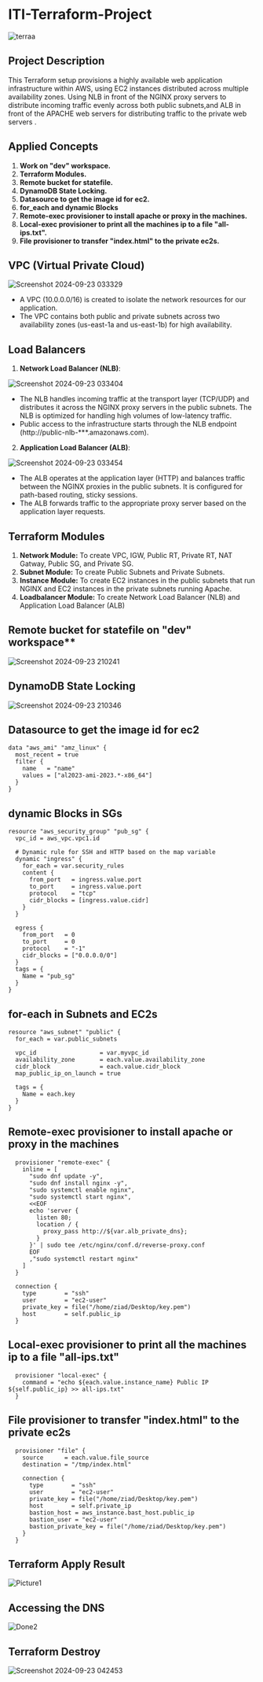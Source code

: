 # ITI-Terraform-Project

![terraa](https://github.com/user-attachments/assets/44494013-6ff5-4b6a-8ae2-db496c296ffc)


## Project Description

This Terraform setup provisions a highly available web application infrastructure within AWS, using EC2 instances distributed across multiple availability zones. Using NLB in front of the NGINX proxy servers to distribute incoming traffic evenly across both public subnets,and ALB in front of the APACHE web servers for distributing traffic to the private web servers . 


## Applied Concepts

1. **Work on "dev" workspace.**
2. **Terraform Modules.**
3. **Remote bucket for statefile.**
4. **DynamoDB State Locking.**
5. **Datasource to get the image id for ec2.**
6. **for_each and dynamic Blocks**
7. **Remote-exec provisioner to install apache or proxy in the machines.**
8. **Local-exec provisioner to print all the machines ip to a file "all-ips.txt".**
9. **File provisioner to transfer "index.html" to the private ec2s.**

## VPC (Virtual Private Cloud)

![Screenshot 2024-09-23 033329](https://github.com/user-attachments/assets/022a3aff-dc16-4af8-b574-88a3e01d3e7c)

  - A VPC (10.0.0.0/16) is created to isolate the network resources for our application.
  - The VPC contains both public and private subnets across two availability zones (us-east-1a and us-east-1b) for high availability.


## Load Balancers

1. **Network Load Balancer (NLB)**:
   
![Screenshot 2024-09-23 033404](https://github.com/user-attachments/assets/cb1f414a-a12b-45dc-a76d-c973ebd9e4a9)

  - The NLB handles incoming traffic at the transport layer (TCP/UDP) and distributes it across the NGINX proxy servers in the public subnets. The NLB is optimized for handling high volumes of low-latency traffic.
  - Public access to the infrastructure starts through the NLB endpoint (http://public-nlb-***.amazonaws.com).


2. **Application Load Balancer (ALB)**:

![Screenshot 2024-09-23 033454](https://github.com/user-attachments/assets/8798e6cb-fc86-4921-b97a-c4bce7499fc8)

  - The ALB operates at the application layer (HTTP) and balances traffic between the NGINX proxies in the public subnets. It is configured for path-based routing, sticky sessions.
  - The ALB forwards traffic to the appropriate proxy server based on the application layer requests.

## Terraform Modules

1. **Network Module:** To create VPC, IGW, Public RT, Private RT, NAT Gatway, Public SG, and Private SG.
2. **Subnet Module:** To create Public Subnets and Private Subnets.
3. **Instance Module:** To create EC2 instances in the public subnets that run NGINX and EC2 instances in the private subnets running Apache.
4. **Loadbalancer Module:** To create Network Load Balancer (NLB) and Application Load Balancer (ALB)


## Remote bucket for statefile on "dev" workspace**

![Screenshot 2024-09-23 210241](https://github.com/user-attachments/assets/2c433ce3-8631-422f-a743-8ccf9722044d)


## DynamoDB State Locking

![Screenshot 2024-09-23 210346](https://github.com/user-attachments/assets/dace6b43-69c1-497f-9907-2a2a2c8e1b89)


## Datasource to get the image id for ec2

```hc
data "aws_ami" "amz_linux" {
  most_recent = true
  filter {
    name   = "name"
    values = ["al2023-ami-2023.*-x86_64"]
  }
}
```

## dynamic Blocks in SGs

```hc
resource "aws_security_group" "pub_sg" {
  vpc_id = aws_vpc.vpc1.id

  # Dynamic rule for SSH and HTTP based on the map variable
  dynamic "ingress" {
    for_each = var.security_rules
    content {
      from_port   = ingress.value.port
      to_port     = ingress.value.port
      protocol    = "tcp"
      cidr_blocks = [ingress.value.cidr]
    }
  }

  egress {
    from_port   = 0
    to_port     = 0
    protocol    = "-1"
    cidr_blocks = ["0.0.0.0/0"]
  }
  tags = {
    Name = "pub_sg"
  }
}
```

## for-each in Subnets and EC2s

```hc
resource "aws_subnet" "public" {
  for_each = var.public_subnets

  vpc_id                  = var.myvpc_id
  availability_zone       = each.value.availability_zone
  cidr_block              = each.value.cidr_block
  map_public_ip_on_launch = true

  tags = {
    Name = each.key
  }
}

```


## Remote-exec provisioner to install apache or proxy in the machines

```hc
  provisioner "remote-exec" {
    inline = [
      "sudo dnf update -y",
      "sudo dnf install nginx -y",
      "sudo systemctl enable nginx",
      "sudo systemctl start nginx",
      <<EOF
      echo 'server {
        listen 80;
        location / {
          proxy_pass http://${var.alb_private_dns};
        }
      }' | sudo tee /etc/nginx/conf.d/reverse-proxy.conf
      EOF
      ,"sudo systemctl restart nginx"
    ]
  }

  connection {
    type        = "ssh"
    user        = "ec2-user"
    private_key = file("/home/ziad/Desktop/key.pem")
    host        = self.public_ip
  }
```


## Local-exec provisioner to print all the machines ip to a file "all-ips.txt"

```hc
  provisioner "local-exec" {
    command = "echo ${each.value.instance_name} Public IP ${self.public_ip} >> all-ips.txt"
  }

```


## File provisioner to transfer "index.html" to the private ec2s

```hc
  provisioner "file" {
    source      = each.value.file_source
    destination = "/tmp/index.html"

    connection {
      type        = "ssh"
      user        = "ec2-user"
      private_key = file("/home/ziad/Desktop/key.pem")
      host        = self.private_ip
      bastion_host = aws_instance.bast_host.public_ip
      bastion_user = "ec2-user"
      bastion_private_key = file("/home/ziad/Desktop/key.pem")
    }
  }
```

## Terraform Apply Result

![Picture1](https://github.com/user-attachments/assets/3d833a88-f620-44ea-b7cf-e267dcad2f35)


## Accessing the DNS

![Done2](https://github.com/user-attachments/assets/8ce9bb73-6ecb-43d0-8b4a-6a09f1e79cab)


## Terraform Destroy

![Screenshot 2024-09-23 042453](https://github.com/user-attachments/assets/cd8ab18d-aaa9-4fd2-a141-35778d09c2d1)

